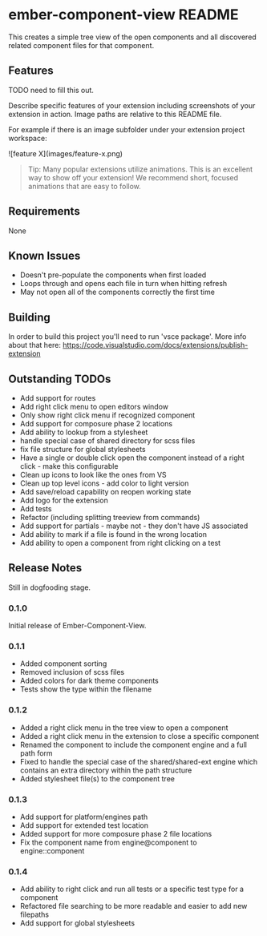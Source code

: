 # ember-component-view README

This creates a simple tree view of the open components and all discovered related component files for that component.

## Features

TODO need to fill this out.

Describe specific features of your extension including screenshots of your extension in action. Image paths are relative to this README file.

For example if there is an image subfolder under your extension project workspace:

\!\[feature X\]\(images/feature-x.png\)

> Tip: Many popular extensions utilize animations. This is an excellent way to show off your extension! We recommend short, focused animations that are easy to follow.

## Requirements

None

## Known Issues

* Doesn't pre-populate the components when first loaded
* Loops through and opens each file in turn when hitting refresh
* May not open all of the components correctly the first time

## Building

In order to build this project you'll need to run 'vsce package'.  More info about that here:
https://code.visualstudio.com/docs/extensions/publish-extension

## Outstanding TODOs

* Add support for routes
* Add right click menu to open editors window
* Only show right click menu if recognized component
* Add support for composure phase 2 locations
* Add ability to lookup from a stylesheet
* handle special case of shared directory for scss files
* fix file structure for global stylesheets
* Have a single or double click open the component instead of a right click - make this configurable
* Clean up icons to look like the ones from VS
* Clean up top level icons - add color to light version
* Add save/reload capability on reopen working state
* Add logo for the extension
* Add tests
* Refactor (including splitting treeview from commands)
* Add support for partials - maybe not - they don't have JS associated
* Add ability to mark if a file is found in the wrong location
* Add ability to open a component from right clicking on a test

## Release Notes

Still in dogfooding stage.

### 0.1.0

Initial release of Ember-Component-View.

### 0.1.1

* Added component sorting
* Removed inclusion of scss files
* Added colors for dark theme components
* Tests show the type within the filename

### 0.1.2

* Added a right click menu in the tree view to open a component
* Added a right click menu in the extension to close a specific component
* Renamed the component to include the component engine and a full path form
* Fixed to handle the special case of the shared/shared-ext engine which contains an extra directory within the path structure
* Added stylesheet file(s) to the component tree

### 0.1.3

* Add support for platform/engines path
* Add support for extended test location
* Added support for more composure phase 2 file locations
* Fix the component name from engine@component to engine::component

### 0.1.4

* Add ability to right click and run all tests or a specific test type for a component
* Refactored file searching to be more readable and easier to add new filepaths
* Add support for global stylesheets
